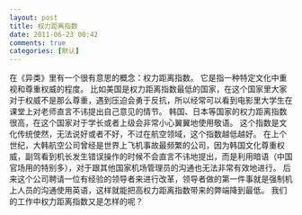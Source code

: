 ```yaml
---
layout: post
title: 权力距离指数
date: 2011-06-23 00:42
comments: true
categories: [默认]
---
```

在《异类》里有一个很有意思的概念：权力距离指数。
它是指一种特定文化中重视和尊重权威的程度。
比如美国是权力距离指数最低的国家，在这个国家里大家对于权威不是那么尊重，遇到压迫会勇于反抗，所以经常可以看到电影里大学生在课堂上对老师直言不讳提出自己意见的情节。
韩国、日本等国家的权力距离指数很高，在这个国家对于学长或者上级会非常小心翼翼地使用敬语。
这个指数是文化传统使然，无法说好或者不好，不过在航空领域，这个指数越低越好。
在上个世纪，大韩航空公司曾经是世界上飞机事故最频繁的公司，因为韩国文化尊重权威，副驾看到机长发生错误操作的时候不会直言不讳地提出，而是利用暗语（中国官场用的特别多），对于跟其他国家机场管理员的沟通也无法非常有效地进行。
后来这个公司聘请一位有经验的领导者来进行改革，领导者做的第一件事就是强制机上人员的沟通使用英语，这样就能把高权力距离指数带来的弊端降到最低。
我们的工作中权力距离指数又是怎样的呢？

